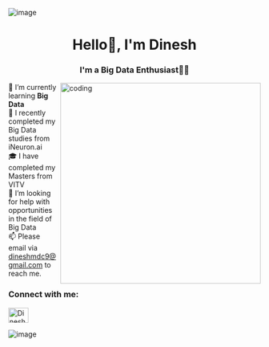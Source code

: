 ![image](https://github.com/DEDinesh/DEDinesh/assets/121286615/d35dd347-7702-4ecf-bf17-28a92d08a5ed)

<h1 align="center">Hello👋, I'm Dinesh</h1>
<h3 align="center">I'm a Big Data Enthusiast👨‍💻</h3>

<img align="right" alt="coding" width="400" src="https://user-images.githubusercontent.com/121286615/260327520-90ee836f-1c6b-4824-9fd6-e344bb829d8a.gif">

🌱 I’m currently learning **Big Data**  
🏅 I recently completed my Big Data studies from iNeuron.ai  
🎓 I have completed my Masters from VITV  
🤔 I’m looking for help with opportunities in the field of Big Data  
📫 Please email via dineshmdc9@gmail.com to reach me.  

<h3 align="left">Connect with me:</h3>
<p align="left">
<a href="https://www.linkedin.com/in/dinesh-c-811097259/"><img align="center" src="https://raw.githubusercontent.com/rahuldkjain/github-profile-readme-generator/master/src/images/icons/Social/linked-in-alt.svg" alt="Dinesh-chavan" height="30" width="40" /></a>
</p>

![image](https://github.com/DEDinesh/DEDinesh/assets/121286615/9146f433-4689-48ac-a22c-9c20605f7ecf)



<!--
**DEDinesh/DEDinesh** is a ✨ _special_ ✨ repository because its `README.md` (this file) appears on your GitHub profile.

Here are some ideas to get you started:

- 🔭 I’m currently working on ...
- 🌱 I’m currently learning ...
- 👯 I’m looking to collaborate on ...
- 🤔 I’m looking for help with ...
- 💬 Ask me about ...
- 📫 How to reach me: ...
- 😄 Pronouns: ...
- ⚡ Fun fact: ...
-->
